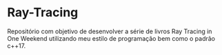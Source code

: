 # Ray-Tracing

Repositório com objetivo de desenvolver a série de livros Ray Tracing in One Weekend utilizando meu estilo de programação bem como o padrão c++17.
